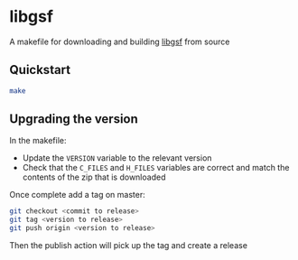 # libgsf

A makefile for downloading and building [libgsf](https://www.leidos.com/products/ocean-marine#gsf) from source

## Quickstart

```bash
make
```

## Upgrading the version

In the makefile:
- Update the `VERSION` variable to the relevant version
- Check that the `C_FILES` and `H_FILES` variables are correct and match the contents of the zip that is downloaded

Once complete add a tag on master:
```bash
git checkout <commit to release>
git tag <version to release>
git push origin <version to release>
```

Then the publish action will pick up the tag and create a release
